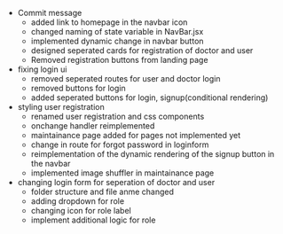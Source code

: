 - Commit message
  - added link to homepage in the navbar icon
  - changed naming of state variable in NavBar.jsx
  - implemented dynamic change in navbar button
  - designed seperated cards for registration of doctor and user
  - Removed registration buttons from landing page
- fixing login ui
  - removed seperated routes for user and doctor login
  - removed buttons for login
  - added seperated buttons for login, signup(conditional rendering)
- styling user registration
  - renamed user registration and css components
  - onchange handler reimplemented
  - maintainance page added for pages not implemented yet
  - change in route for forgot password in loginform
  - reimplementation of the dynamic rendering of the signup button in the navbar
  - implemented image shuffler in maintainance page
- changing login form for seperation of doctor and user
  - folder structure and file anme changed
  - adding dropdown for role
  - changing icon for role label
  - implement additional logic for role
